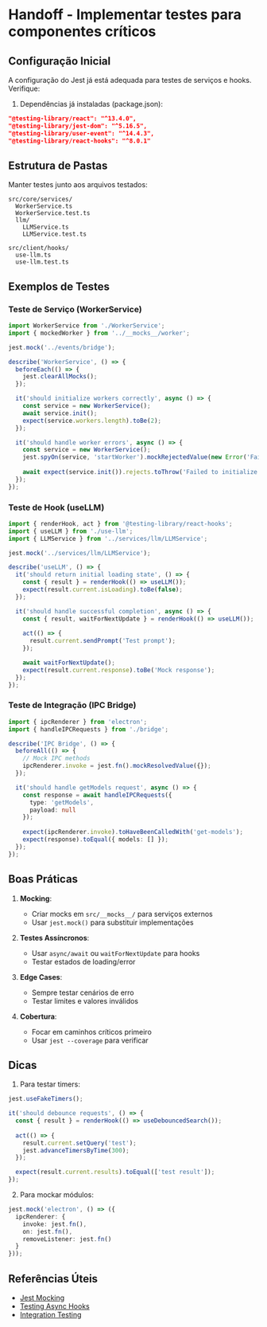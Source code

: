 # Handoff - Implementar testes para componentes críticos

## Configuração Inicial

A configuração do Jest já está adequada para testes de serviços e hooks. Verifique:

1. Dependências já instaladas (package.json):
```json
"@testing-library/react": "^13.4.0",
"@testing-library/jest-dom": "^5.16.5",
"@testing-library/user-event": "^14.4.3",
"@testing-library/react-hooks": "^8.0.1"
```

## Estrutura de Pastas

Manter testes junto aos arquivos testados:
```
src/core/services/
  WorkerService.ts
  WorkerService.test.ts
  llm/
    LLMService.ts
    LLMService.test.ts

src/client/hooks/
  use-llm.ts
  use-llm.test.ts
```

## Exemplos de Testes

### Teste de Serviço (WorkerService)
```typescript
import WorkerService from './WorkerService';
import { mockedWorker } from '../__mocks__/worker';

jest.mock('../events/bridge');

describe('WorkerService', () => {
  beforeEach(() => {
    jest.clearAllMocks();
  });

  it('should initialize workers correctly', async () => {
    const service = new WorkerService();
    await service.init();
    expect(service.workers.length).toBe(2);
  });

  it('should handle worker errors', async () => {
    const service = new WorkerService();
    jest.spyOn(service, 'startWorker').mockRejectedValue(new Error('Failed'));
    
    await expect(service.init()).rejects.toThrow('Failed to initialize workers');
  });
});
```

### Teste de Hook (useLLM)
```typescript
import { renderHook, act } from '@testing-library/react-hooks';
import { useLLM } from './use-llm';
import { LLMService } from '../services/llm/LLMService';

jest.mock('../services/llm/LLMService');

describe('useLLM', () => {
  it('should return initial loading state', () => {
    const { result } = renderHook(() => useLLM());
    expect(result.current.isLoading).toBe(false);
  });

  it('should handle successful completion', async () => {
    const { result, waitForNextUpdate } = renderHook(() => useLLM());
    
    act(() => {
      result.current.sendPrompt('Test prompt');
    });

    await waitForNextUpdate();
    expect(result.current.response).toBe('Mock response');
  });
});
```

### Teste de Integração (IPC Bridge)
```typescript
import { ipcRenderer } from 'electron';
import { handleIPCRequests } from './bridge';

describe('IPC Bridge', () => {
  beforeAll(() => {
    // Mock IPC methods
    ipcRenderer.invoke = jest.fn().mockResolvedValue({});
  });

  it('should handle getModels request', async () => {
    const response = await handleIPCRequests({
      type: 'getModels',
      payload: null
    });
    
    expect(ipcRenderer.invoke).toHaveBeenCalledWith('get-models');
    expect(response).toEqual({ models: [] });
  });
});
```

## Boas Práticas

1. **Mocking**:
   - Criar mocks em `src/__mocks__/` para serviços externos
   - Usar `jest.mock()` para substituir implementações

2. **Testes Assíncronos**:
   - Usar `async/await` ou `waitForNextUpdate` para hooks
   - Testar estados de loading/error

3. **Edge Cases**:
   - Sempre testar cenários de erro
   - Testar limites e valores inválidos

4. **Cobertura**:
   - Focar em caminhos críticos primeiro
   - Usar `jest --coverage` para verificar

## Dicas

1. Para testar timers:
```typescript
jest.useFakeTimers();

it('should debounce requests', () => {
  const { result } = renderHook(() => useDebouncedSearch());
  
  act(() => {
    result.current.setQuery('test');
    jest.advanceTimersByTime(300);
  });

  expect(result.current.results).toEqual(['test result']);
});
```

2. Para mockar módulos:
```typescript
jest.mock('electron', () => ({
  ipcRenderer: {
    invoke: jest.fn(),
    on: jest.fn(),
    removeListener: jest.fn()
  }
}));
```

## Referências Úteis
- [Jest Mocking](https://jestjs.io/docs/mock-functions)
- [Testing Async Hooks](https://react-hooks-testing-library.com/)
- [Integration Testing](https://testing-library.com/docs/react-testing-library/intro/)